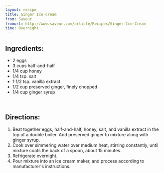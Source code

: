 ```yaml
---
layout: recipe
title: Ginger Ice Cream
from: Saveur
fromurl: http://www.saveur.com/article/Recipes/Ginger-Ice-Cream
time: Overnight
---
```


Ingredients:
------------

* 2 eggs
* 3 cups half-and-half
* 1/4 cup honey
* 1/4 tsp. salt
* 1 1/2 tsp. vanilla extract
* 1/2 cup preserved ginger, finely chopped
* 1/4 cup ginger syrup

<br>

Directions:
-----------

1. Beat together eggs, half-and-half, honey, salt, and vanilla extract in the top of a double boiler. Add preserved ginger to mixture along with ginger syrup. 
2. Cook over simmering water over medium heat, stirring constantly, until mixture coats the back of a spoon, about 15 minutes. 
3. Refrigerate overnight.
4. Pour mixture into an ice cream maker, and process according to manufacturer's instructions.
